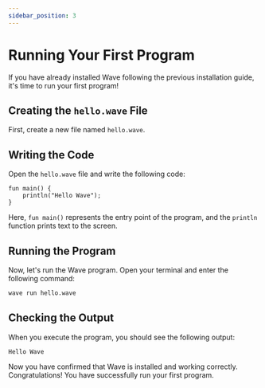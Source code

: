 ```yaml
---
sidebar_position: 3
---
```


# Running Your First Program

If you have already installed Wave following the previous installation guide, it's time to run your first program!

## Creating the `hello.wave` File

First, create a new file named `hello.wave`.

## Writing the Code

Open the `hello.wave` file and write the following code:

```wave
fun main() {
    println("Hello Wave");
}
```

Here, `fun main()` represents the entry point of the program, and the `println` function prints text to the screen.

## Running the Program

Now, let's run the Wave program. Open your terminal and enter the following command:

```bash
wave run hello.wave
```

## Checking the Output

When you execute the program, you should see the following output:

```
Hello Wave
```

Now you have confirmed that Wave is installed and working correctly. Congratulations! You have successfully run your first program.
